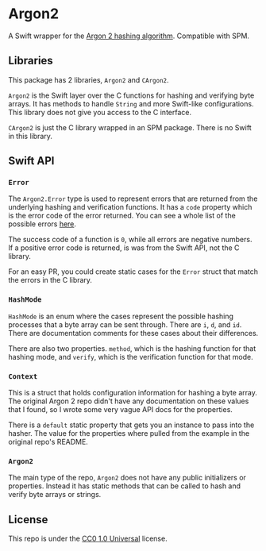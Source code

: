 # Argon2

A Swift wrapper for the [Argon 2 hashing algorithm](https://github.com/P-H-C/phc-winner-argon2). Compatible with SPM.

## Libraries

This package has 2 libraries, `Argon2` and `CArgon2`. 

`Argon2` is the Swift layer over the C functions for hashing and verifying byte arrays. It has methods to handle `String` and more Swift-like configurations. This library does not give you access to the C interface.

`CArgon2` is just the C library wrapped in an SPM package. There is no Swift in this library.

## Swift API

### `Error`

The `Argon2.Error` type is used to represent errors that are returned from the underlying hashing and verification functions. It has a `code` property which is the error code of the error returned. You can see a whole list of the possible errors [here](https://github.com/P-H-C/phc-winner-argon2/blob/b31aa322566a8559403d419b2e9cd3f57957e394/include/argon2.h#L100).

The success code of a function is `0`, while all errors are negative numbers. If a positive error code is returned, is was from the Swift API, not the C library.

For an easy PR, you could create static cases for the `Error` struct that match the errors in the C library.

### `HashMode`

`HashMode` is an enum where the cases represent the possible hashing processes that a byte array can be sent through. There are `i`, `d`, and `id`. There are documentation comments for these cases about their differences.

There are also two properties. `method`, which is the hashing function for that hashing mode, and `verify`, which is the verification function for that mode.

### `Context`

This is a struct that holds configuration information for hashing a byte array. The original Argon 2 repo didn't have any documentation on these values that I found, so I wrote some very vague API docs for the properties.

There is a `default` static property that gets you an instance to pass into the hasher. The value for the properties where pulled from the example in the original repo's README.

### `Argon2`

The main type of the repo, `Argon2` does not have any public initializers or properties. Instead it has static methods that can be called to hash and verify byte arrays or strings.   

## License

This repo is under the [CC0 1.0 Universal](https://creativecommons.org/publicdomain/zero/1.0/) license.
